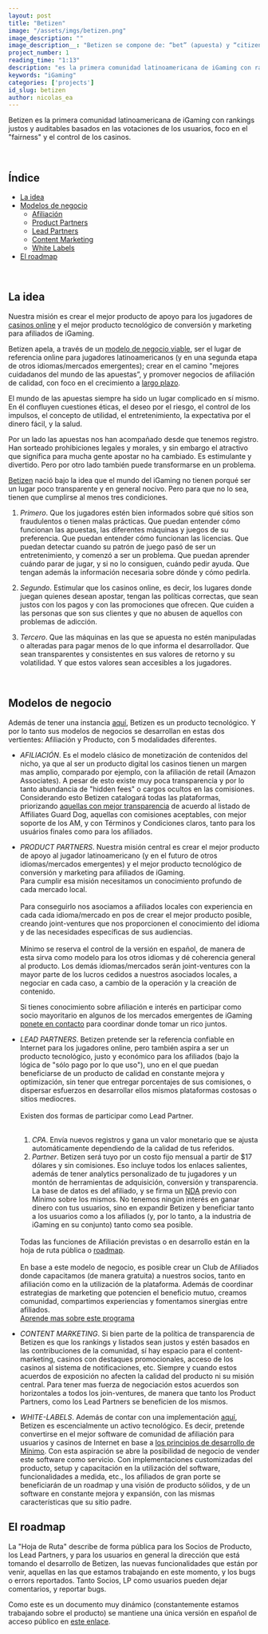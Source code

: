 ```yaml
---
layout: post
title: "Betizen"
image: "/assets/imgs/betizen.png"
image_description: ""
image_description__: "Betizen se compone de: “bet” (apuesta) y “citizen” (ciudadano)."
project_number: 1
reading_time: "1:13"
description: "es la primera comunidad latinoamericana de iGaming con rankings justos y auditables basados en las votaciones de los usuarios, foco en 'fairness' y el control de los casinos."
keywords: "iGaming"
categories: ['projects']
id_slug: betizen
author: nicolas_ea
---
```


Betizen es la primera comunidad latinoamericana de iGaming con rankings justos y auditables basados en las votaciones de los usuarios, foco en el "fairness" y el control de los casinos.

<br>

## Índice

* <a href="#la-idea">La idea</a>
* <a href="#modelos-de-negocio">Modelos de negocio</a>
  * <a href="#afiliacion">Afiliación</a>
  * <a href="#product-partners">Product Partners</a>
  * <a href="#lead-partners">Lead Partners</a>
  * <a href="#content-marketing">Content Marketing</a>
  * <a href="#white-labels">White Labels</a>
* <a href="#el-roadmap">El roadmap</a>

<br>

## La idea

<div class="alert alert-warning text-center mt-4 mb-4" role="alert">
Nuestra misión es crear el mejor producto de apoyo para los jugadores de <a href="https://www.betizen.org/casinos/" title="Casinos online">casinos online</a> y el mejor producto tecnológico de conversión y marketing para afiliados de iGaming.
</div>

Betizen apela, a través de un [modelo de negocio viable](#modelos-de-negocio), ser el lugar de referencia online para jugadores latinoamericanos (y en una segunda etapa de otros idiomas/mercados emergentes); crear en el camino "mejores cuidadanos del mundo de las apuestas”, y promover negocios de afiliación de calidad, con foco en el crecimiento a [largo plazo](/manifiesto/#em-largo-plazo).

El mundo de las apuestas siempre ha sido un lugar complicado en sí mismo. En él confluyen cuestiones éticas, el deseo por el riesgo, el control de los impulsos, el concepto de utilidad, el entretenimiento, la expectativa por el dinero fácil, y la salud.

Por un lado las apuestas nos han acompañado desde que tenemos registro. Han sorteado prohibiciones legales y morales, y sin embargo el atractivo que significa para mucha gente apostar no ha cambiado. Es estimulante y divertido. Pero por otro lado también puede transformarse en un problema.

<!-- Después de seis años trabajando dentro de la industria del juego online,
fue difícil no sentir que algo estaba mal. Al renunciar a nuestra posición entendimos que existían dos posibilidades.

O concretábamos la elección de retirarnos de una industria enfocada fuertemente en la extracción, en sitios predadores, en marketing basado en la interrupción, en extraer de los clientes tanto como sea posible sin importar el impacto sobre su salud,
o hacíamos algo respecto a aquello.

Entendimos, después de reflexionar un tiempo, que cerrar los ojos ante la realidad del juego, no aportaba a nadie mas que a nosotros.
Nos decidimos a hacer algo. A apropiarnos de la experiencia que habíamos adquirido, y con ese conocimiento sobre la realidad de las apuestas online, volver, pero esta vez para intentar mejorarla. -->

[Betizen](https://www.betizen.org/) nació bajo la idea que el mundo del iGaming no tienen porqué ser un lugar poco transparente y en general nocivo. Pero para que no lo sea, tienen que cumplirse al menos tres condiciones.

1. <i class="bg-black text-uppercase">Primero</i>. Que los jugadores estén bien informados sobre qué sitios son fraudulentos o tienen malas prácticas. Que puedan entender cómo funcionan las apuestas, las diferentes máquinas y juegos de su preferencia. Que puedan entender cómo funcionan las licencias. Que puedan detectar cuando su patrón de juego pasó de ser un entretenimiento, y comenzó a ser un problema. Que puedan aprender cuándo parar de jugar, y si no lo consiguen, cuándo pedir ayuda. Que tengan además la información necesaria sobre dónde y cómo pedirla.

2. <i class="bg-black text-uppercase">Segundo</i>. Estimular que los casinos online, es decir, los lugares donde juegan quienes desean apostar, tengan las políticas correctas, que sean justos con los pagos y con las promociones que ofrecen. Que cuiden a las personas que son sus clientes y que no abusen de aquellos con problemas de adicción.

3. <i class="bg-black text-uppercase">Tercero</i>. Que las máquinas en las que se apuesta no estén manipuladas o alteradas para pagar menos de lo que informa el desarrollador. Que sean transparentes y consistentes en sus valores de retorno y su volatilidad. Y que estos valores sean accesibles a los jugadores.

<br>

## Modelos de negocio

Además de tener una instancia [aquí](https://www.betizen.org), Betizen es un producto tecnológico. Y por lo tanto sus modelos de negocios se desarrollan en estas dos vertientes: Afiliación y Producto, con 5 modalidades diferentes.

* <i id="afiliacion" class="bg-black text-uppercase">AFILIACIÓN</i>. Es el modelo clásico de monetización de contenidos del nicho, ya que al ser un producto digital los casinos tienen un margen mas amplio, comparado por ejemplo, con la afiliación de retail (Amazon Associates). A pesar de esto existe muy poca transparencia y por lo tanto abundancia de "hidden fees" o cargos ocultos en las comisiones. Considerando esto Betizen catalogará todas las plataformas, priorizando <a href="https://www.betizen.org/visita/transparencia-en-agd/" target="_blank" rel="nofollow">aquellas con mejor transparencia</a> de acuerdo al listado de Affiliates Guard Dog, aquellas con comisiones aceptables, con mejor soporte de los AM, y con Términos y Condiciones claros, tanto para los usuários finales como para los afiliados.

* <i id="product-partners" class="bg-black text-uppercase">PRODUCT PARTNERS</i>. Nuestra misión central es crear el mejor producto de apoyo al jugador latinoamericano (y en el futuro de otros idiomas/mercados emergentes) y el mejor producto tecnológico de conversión y marketing para afiliados de iGaming.
  <br>
  Para cumplir esa misión necesitamos un conocimiento profundo de cada mercado local.
  <br><br>
  Para conseguirlo nos asociamos a afiliados locales con experiencia en cada cada idioma/mercado en pos de crear el mejor producto posible, creando joint-ventures que nos proporcionen el conocimiento del idioma y de las necesidades específicas de sus audiencias.
  <br><br>
  Mínimo se reserva el control de la versión en español, de manera de esta sirva como modelo para los otros idiomas y dé coherencia general al producto. Los demás idiomas/mercados serán joint-ventures con la mayor parte de los lucros cedidos a nuestros asociados locales, a negociar en cada caso, a cambio de la operación y la creación de contenido.
  <div class="alert alert-warning text-center mt-4 mb-4" role="alert"> Si tienes conocimiento sobre afiliación e interés en participar como socio mayoritario en algunos de los mercados emergentes de iGaming <a href="{{site.whatsapp}}" rel="nofollow" target="_blank">ponete en contacto</a> para coordinar donde tomar un rico <i class="fas fa-mug-hot"></i> juntos. </div>

* <i id="lead-partners" class="bg-black text-uppercase">LEAD PARTNERS</i>. Betizen pretende ser la referencia confiable en Internet para los jugadores online, pero también aspira a ser un producto tecnológico, justo y económico para los afiliados (bajo la lógica de "sólo pago por lo que uso"), uno en el que puedan beneficiarse de un producto de calidad en constante mejora y optimización, sin tener que entregar porcentajes de sus comisiones, o dispersar esfuerzos en desarrollar ellos mismos plataformas costosas o sitios mediocres.
  <br><br>
  Existen dos formas de participar como Lead Partner.
  <br><br>
  1. <i class="bg-black text-uppercase">CPA</i>. Envía nuevos registros y gana un valor monetario que se ajusta automáticamente dependiendo de la calidad de tus referidos.
  2. <i class="bg-black text-uppercase">Partner</i>. Betizen será tuyo por un costo fijo mensual a partir de $17 dólares y sin comisiones. Eso incluye todos los enlaces salientes, además de tener analytics personalizado de tu jugadores y un montón de herramientas de adquisición, conversión y transparencia. La base de datos es del afiliado, y se firma un [NDA](https://es.wikipedia.org/wiki/Acuerdo_de_confidencialidad) previo con Mínimo sobre los mismos. No tenemos ningún interés en ganar dinero con tus usuarios, sino en expandir Betizen y beneficiar tanto a los usuarios como a los afiliados (y, por lo tanto, a la industria de iGaming en su conjunto) tanto como sea posible.
  <br>
  Todas las funciones de Afiliación previstas o en desarrollo están en la hoja de ruta pública o <a href="#el-roadmap">roadmap</a>.
  <br><br>
  En base a este modelo de negocio, es posible crear un Club de Afiliados donde capacitamos (de manera gratuita) a nuestros socios, tanto en afiliación como en la utilización de la plataforma. Además de coordinar estrategias de marketing que potencien el beneficio mutuo, creamos comunidad, compartimos experiencias y fomentamos sinergias entre afiliados.
  <br>
  <a role="button" href="https://www.betizen.org/afiliados/" class="btn btn-light d-block mt-2">Aprende mas sobre este programa</a>
  <br>
* <i id="content-marketing" class="bg-black text-uppercase">CONTENT MARKETING</i>. Si bien parte de la política de transparencia de Betizen es que los rankings y listados sean justos y estén basados en las contribuciones de la comunidad, sí hay espacio para el content-marketing, casinos con destaques promocionales, acceso de los casinos al sistema de notificaciones, etc. Siempre y cuando estos acuerdos de exposición no afecten la calidad del producto ni su misión central. Para tener mas fuerza de negociación estos acuerdos son horizontales a todos los join-ventures, de manera que tanto los Product Partners, como los Lead Partners se beneficien de los mismos.

* <i id="white-labels" class="bg-black text-uppercase">WHITE-LABELS</i>. Además de contar con una implementación [aquí](https://www.betizen.org), Betizen es escencialmente un activo tecnológico. Es decir, pretende convertirse en el mejor software de comunidad de afiliación para usuarios y casinos de Internet en base a [los principios de desarrollo de Mínimo](https://minimo.io/manifiesto/#principios). Con esta aspiración se abre la posibilidad de negocio de vender este software como servicio. Con implementaciones customizadas del producto, setup y capacitación en la utilización del software, funcionalidades a medida, etc., los afiliados de gran porte se beneficiarán de un roadmap y una visión de producto sólidos, y de un software en constante mejora y expansión, con las mismas características que su sitio padre.


## El roadmap

La "Hoja de Ruta" describe de forma pública para los Socios de Producto, los Lead Partners, y para los usuarios en general la dirección que está tomando el desarrollo de Betizen, las nuevas funcionalidades que están por venir, aquellas en las que estamos trabajando en este momento, y los bugs o errors reportados. Tanto Socios, LP como usuarios pueden dejar comentarios, y reportar bugs.

Como este es un documento muy dinámico (constantemente estamos trabajando sobre el producto) se mantiene una única versión en español de acceso público en [este enlace](https://www.notion.so/minimo/dc19261d862e4fc093033fe2c1945f2b?v=3d5a6e977d11476b94c49c0fbe4c0520).
